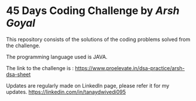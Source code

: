 <h1>45 Days Coding Challenge by <i>Arsh Goyal</i></h1>
<p>
  This repository consists of the solutions of the coding problems solved from the challenge.
</p>
<p>
  The programming language used is JAVA.
</p>
<p>
  The link to the challenge is : <a href="https://www.proelevate.in/dsa-practice/arsh-dsa-sheet">https://www.proelevate.in/dsa-practice/arsh-dsa-sheet</a>
</p>
<p>
  Updates are regularly made on LinkedIn page, please refer it for my updates.
  <a href="https://linkedin.com/in/tanaydwivedi095">https://linkedin.com/in/tanaydwivedi095</a>
</p>
